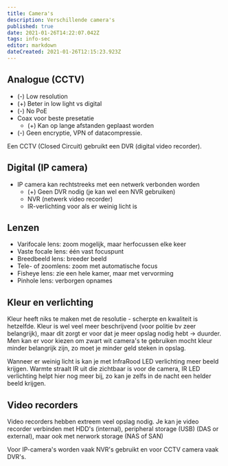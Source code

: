 ```yaml
---
title: Camera's
description: Verschillende camera's
published: true
date: 2021-01-26T14:22:07.042Z
tags: info-sec
editor: markdown
dateCreated: 2021-01-26T12:15:23.923Z
---
```


## Analogue (CCTV)
- (-) Low resolution
- (+) Beter in low light vs digital
- (-) No PoE
- Coax voor beste presetatie
	- (+) Kan op lange afstanden geplaast worden
- (-) Geen encryptie, VPN of datacompressie.

Een CCTV (Closed Circuit) gebruikt een DVR (digital video recorder).

## Digital (IP camera)
- IP camera kan rechtstreeks met een netwerk verbonden worden
	- (+) Geen DVR nodig (je kan wel een NVR gebruiken)
	- NVR (netwerk video recorder)
	- IR-verlichting voor als er weinig licht is
	
## Lenzen
- Varifocale lens: zoom mogelijk, maar herfocussen elke keer
- Vaste focale lens: één vast focuspunt
- Breedbeeld lens: breeder beeld
- Tele- of zoomlens: zoom met automatische focus
- Fisheye lens: zie een hele kamer, maar met vervorming
- Pinhole lens: verborgen opnames

## Kleur en verlichting
Kleur heeft niks te maken met de resolutie - scherpte en kwaliteit is hetzelfde.
Kleur is wel veel meer beschrijvend (voor politie bv zeer belangrijk), maar dit zorgt er voor dat je meer opslag nodig hebt -> duurder.
Men kan er voor kiezen om zwart wit camera's te gebruiken mocht kleur minder belangrijk zijn, zo moet je minder geld steken in opslag.

Wanneer er weinig licht is kan je met InfraRood LED verlichting meer beeld krijgen.
Warmte straalt IR uit die zichtbaar is voor de camera, IR LED verlichting helpt hier nog meer bij, zo kan je zelfs in de nacht een helder beeld krijgen.

## Video recorders
Video recorders hebben extreem veel opslag nodig.
Je kan je video recorder verbinden met HDD's (internal), peripheral storage (USB) (DAS or external), maar ook met nerwork storage (NAS of SAN)

Voor IP-camera's worden vaak NVR's gebruikt en voor CCTV camera vaak DVR's.